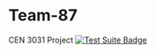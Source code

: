 # Team-87
CEN 3031 Project
[![Test Suite Badge](https://github.com/rit628/Pay-Array/actions/workflows/ci.yml/badge.svg)](https://github.com/rit628/Pay-Array/actions/workflows/ci.yml)